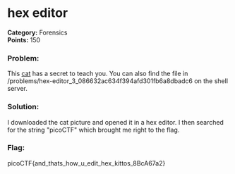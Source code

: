 # hex editor
__Category:__ Forensics  
__Points:__ 150

### Problem:

This [cat](https://2018shell3.picoctf.com/static/ccad03a151a0edac8bd01e665a595b7a/hex_editor.jpg) has a secret to teach you. You can also find the file in /problems/hex-editor_3_086632ac634f394afd301fb6a8dbadc6 on the shell server.

### Solution:

I downloaded the cat picture and opened it in a hex editor. I then searched for the string "picoCTF" which brought me right to the flag. 

### Flag:

picoCTF{and_thats_how_u_edit_hex_kittos_8BcA67a2}

